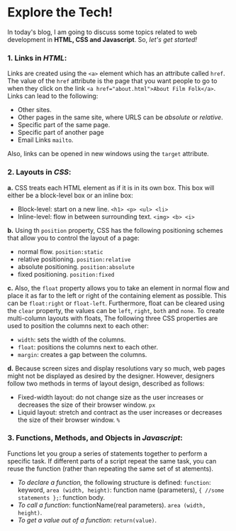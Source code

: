 # Explore the Tech!

In today's blog, I am going to discuss some topics related to web development in **HTML, CSS and Javascript**. So, _let's get started!_

### 1. Links in _HTML_:
Links are created using the `<a>` element which has an attribute called `href`. The value of the `href` attribute is the page that you want people to go to when they click on the link `<a href="about.html">About Film Folk</a>`. Links can lead to the following:
* Other sites.
* Other pages in the same site, where URLS can be _absolute_ or _relative_.
* Specific part of the same page.
* Specific part of another page
* Email Links `mailto`.

Also, links can be opened in new windows using the `target` attribute.

### 2. Layouts in _CSS_:
**a.** CSS treats each HTML element as if it is in its own box. This box will either be a block-level box or an inline box:
* Block-level: start on a new line. `<h1> <p> <ul> <li>`
* Inline-level: flow in between surrounding text. `<img> <b> <i>`

**b.** Using th `position` property, CSS has the following positioning schemes that allow you to control the layout of a page: 
* normal flow. `position:static`
* relative positioning. `position:relative`
* absolute positioning. `position:absolute`
* fixed positioning. `position:fixed`

**c.** Also, the `float` property allows you to take an element in normal flow and place it as far to the left or right of the containing element as possible. This can be `float:right` or `float-left`. Furthermore, float can be cleared using the `clear` property, the values can be `left`, `right`, `both` and `none`. To create multi-column layouts with floats, The following three CSS properties are used to position the columns next to each other:
* `width`: sets the width of the columns.
* `float`: positions the columns next to each other.
* `margin`: creates a gap between the columns.

**d.** Because screen sizes and display resolutions vary so much, web pages might not be displayed as desired by the designer. However, designers follow two methods in terms of layout design, described as follows:
* Fixed-width layout: do not change size as the user increases or decreases the size of their browser window. `px`
* Liquid layout: stretch and contract as the user increases or decreases the size of their browser window. `%`


### 3. Functions, Methods, and Objects in _Javascript_:
Functions let you group a series of statements together to perform a specific task. If different parts of a script repeat the same task, you can reuse the function (rather than repeating the same set of st atements). 
* _To declare a function,_ the following structure is defined: `function`: keyword, `area (width, height)`: function name (parameters),  `{ //some statements };`: function body.  
* _To call a function_: functionName(real parameters). `area (width, height)`.
* _To get a value out of a function_: `return(value)`.




